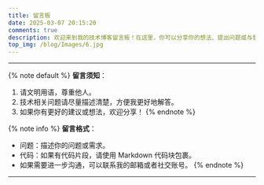 ```yaml
---
title: 留言板
date: 2025-03-07 20:15:20
comments: true
description: 欢迎来到我的技术博客留言板！在这里，你可以分享你的想法、提出问题或与我交流技术话题。
top_img: /blog/Images/6.jpg
---
```

***

{% note default %}
**留言须知**：
1. 请文明用语，尊重他人。
2. 技术相关问题请尽量描述清楚，方便我更好地解答。
3. 如果你有更好的建议或想法，欢迎分享！
	 {% endnote %}

{% note info %}
**留言格式**：
- 问题：描述你的问题或需求。
- 代码：如果有代码片段，请使用 Markdown 代码块包裹。
- 如果需要进一步沟通，可以联系我的邮箱或者社交账号。
	{% endnote %}

***
